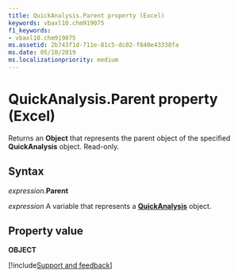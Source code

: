 ```yaml
---
title: QuickAnalysis.Parent property (Excel)
keywords: vbaxl10.chm919075
f1_keywords:
- vbaxl10.chm919075
ms.assetid: 2b743f1d-711e-81c5-dc02-f840e43338fa
ms.date: 05/10/2019
ms.localizationpriority: medium
---
```



# QuickAnalysis.Parent property (Excel)

Returns an **Object** that represents the parent object of the specified **QuickAnalysis** object. Read-only.


## Syntax

_expression_.**Parent**

_expression_ A variable that represents a **[QuickAnalysis](Excel.quickanalysis.md)** object.


## Property value

**OBJECT**




[!include[Support and feedback](~/includes/feedback-boilerplate.md)]